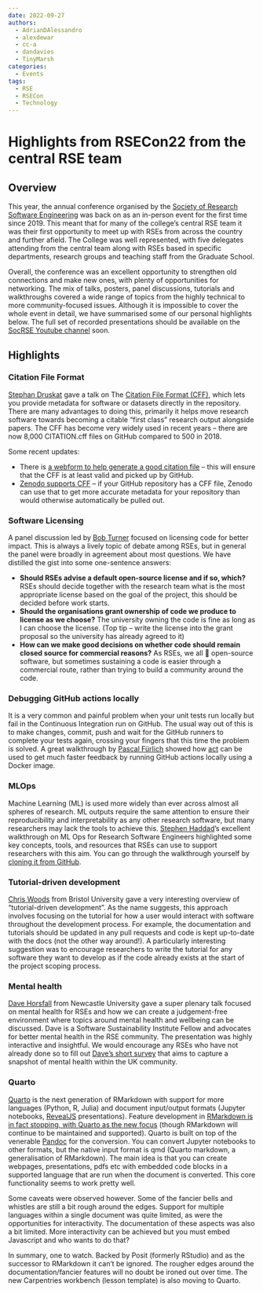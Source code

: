 ```yaml
---
date: 2022-09-27
authors:
  - AdrianDAlessandro
  - alexdewar
  - cc-a
  - dandavies
  - TinyMarsh
categories:
  - Events
tags:
  - RSE
  - RSECon
  - Technology
---
```


# Highlights from RSECon22 from the central RSE team

## Overview

This year, the annual conference organised by the [Society of Research Software Engineering](https://society-rse.org/) was back on as an in-person event for the first time since 2019. This meant that for many of the college’s central RSE team it was their first opportunity to meet up with RSEs from across the country and further afield. The College was well represented, with five delegates attending from the central team along with RSEs based in specific departments, research groups and teaching staff from the Graduate School.

<!-- more -->

Overall, the conference was an excellent opportunity to strengthen old connections and make new ones, with plenty of opportunities for networking. The mix of talks, posters, panel discussions, tutorials and walkthroughs covered a wide range of topics from the highly technical to more community-focused issues. Although it is impossible to cover the whole event in detail, we have summarised some of our personal highlights below. The full set of recorded presentations should be available on the [SocRSE Youtube channel](https://www.youtube.com/channel/UCL7rYOIAP1Rx_VajLPDF-hA) soon.

## Highlights

### Citation File Format

[Stephan Druskat](https://sdruskat.net/) gave a talk on The [Citation File Format (CFF)](https://github.com/citation-file-format/citation-file-format), which lets you provide metadata for software or datasets directly in the repository. There are many advantages to doing this, primarily it helps move research software towards becoming a citable “first class” research output alongside papers. The CFF has become very widely used in recent years – there are now 8,000 CITATION.cff files on GitHub compared to 500 in 2018.

Some recent updates:

- There is [a webform to help generate a good citation file](https://citation-file-format.github.io/cff-initializer-javascript/#/) – this will ensure that the CFF is at least valid and picked up by GitHub.
- [Zenodo supports CFF](https://github.com/citation-file-format/citation-file-format#why-should-i-add-a-citationcff-file-to-my-repository-bulb) – if your GitHub repository has a CFF file, Zenodo can use that to get more accurate metadata for your repository than would otherwise automatically be pulled out.

### Software Licensing

A panel discussion led by [Bob Turner](https://rse.shef.ac.uk/contact/bob-turner/) focused on licensing code for better impact. This is always a lively topic of debate among RSEs, but in general the panel were broadly in agreement about most questions. We have distilled the gist into some one-sentence answers:

- **Should RSEs advise a default open-source license and if so, which?** RSEs should decide together with the research team what is the most appropriate license based on the goal of the project, this should be decided before work starts.
- **Should the organisations grant ownership of code we produce to license as we choose?** The university owning the code is fine as long as I can choose the license. (Top tip – write the license into the grant proposal so the university has already agreed to it)
- **How can we make good decisions on whether code should remain closed source for commercial reasons?** As RSEs, we all 💙 open-source software, but sometimes sustaining a code is easier through a commercial route, rather than trying to build a community around the code.

### Debugging GitHub actions locally

It is a very common and painful problem when your unit tests run locally but fail in the Continuous Integration run on GitHub. The usual way out of this is to make changes, commit, push and wait for the GitHub runners to complete your tests again, crossing your fingers that this time the problem is solved. A great walkthrough by [Pascal Fürlich](https://www.pik-potsdam.de/members/pascalfu) showed how [act](https://github.com/nektos/act) can be used to get much faster feedback by running GitHub actions locally using a Docker image.

### MLOps

Machine Learning (ML) is used more widely than ever across almost all spheres of research. ML outputs require the same attention to ensure their reproducibility and interpretability as any other research software, but many researchers may lack the tools to achieve this. [Stephen Haddad](https://x.com/i/flow/login?redirect_after_login=%2Fstevehadd)’s excellent walkthrough on ML Ops for Research Software Engineers highlighted some key concepts, tools, and resources that RSEs can use to support researchers with this aim. You can go through the walkthrough yourself by [cloning it from GitHub](https://github.com/informatics-lab/ukrse_2022_mlops_walkthrough).

### Tutorial-driven development

[Chris Woods](https://research-information.bris.ac.uk/en/persons/christopher-j-woods) from Bristol University gave a very interesting overview of “tutorial-driven development”. As the name suggests, this approach involves focusing on the tutorial for how a user would interact with software throughout the development process. For example, the documentation and tutorials should be updated in any pull requests and code is kept up-to-date with the docs (not the other way around!). A particularly interesting suggestion was to encourage researchers to write the tutorial for any software they want to develop as if the code already exists at the start of the project scoping process.

### Mental health

[Dave Horsfall](https://www.software.ac.uk/fellowship-programme/dave-horsfall) from Newcastle University gave a super plenary talk focused on mental health for RSEs and how we can create a judgement-free environment where topics around mental health and wellbeing can be discussed. Dave is a Software Sustainability Institute Fellow and advocates for better mental health in the RSE community. The presentation was highly interactive and insightful. We would encourage any RSEs who have not already done so to fill out [Dave’s short survey](https://softwaresaved.limequery.com/837235) that aims to capture a snapshot of mental health within the UK community.

### Quarto

[Quarto](https://quarto.org/) is the next generation of RMarkdown with support for more languages (Python, R, Julia) and document input/output formats (Jupyter notebooks, [RevealJS](https://revealjs.com/) presentations). Feature development in [RMarkdown is in fact stopping, with Quarto as the new focus](https://quarto.org/docs/faq/rmarkdown.html#is-r-markdown-going-away-will-my-r-markdown-documents-continue-to-work) (though RMarkdown will continue to be maintained and supported). Quarto is built on top of the venerable [Pandoc](https://pandoc.org/) for the conversion. You can convert Jupyter notebooks to other formats, but the native input format is qmd (Quarto markdown, a generalisation of RMarkdown). The main idea is that you can create webpages, presentations, pdfs etc with embedded code blocks in a supported language that are run when the document is converted. This core functionality seems to work pretty well.

Some caveats were observed however. Some of the fancier bells and whistles are still a bit rough around the edges. Support for multiple languages within a single document was quite limited, as were the opportunities for interactivity. The documentation of these aspects was also a bit limited. More interactivity can be achieved but you must embed Javascript and who wants to do that?

In summary, one to watch. Backed by Posit (formerly RStudio) and as the successor to RMarkdown it can’t be ignored. The rougher edges around the documentation/fancier features will no doubt be ironed out over time. The new Carpentries workbench (lesson template) is also moving to Quarto.
